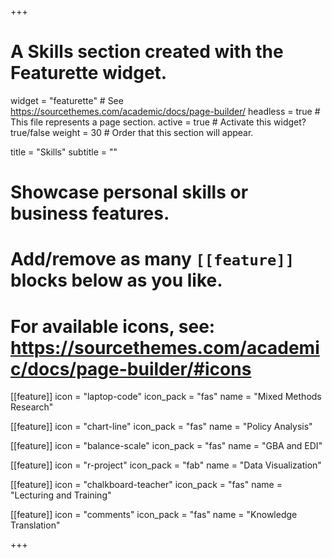 +++
# A Skills section created with the Featurette widget.
widget = "featurette"  # See https://sourcethemes.com/academic/docs/page-builder/
headless = true  # This file represents a page section.
active = true  # Activate this widget? true/false
weight = 30  # Order that this section will appear.

title = "Skills"
subtitle = ""

# Showcase personal skills or business features.
# 
# Add/remove as many `[[feature]]` blocks below as you like.
# 
# For available icons, see: https://sourcethemes.com/academic/docs/page-builder/#icons

[[feature]]
  icon = "laptop-code"
  icon_pack = "fas"
  name = "Mixed Methods Research"
  
[[feature]]
  icon = "chart-line"
  icon_pack = "fas"
  name = "Policy Analysis" 
  
[[feature]]
  icon = "balance-scale"
  icon_pack = "fas"
  name = "GBA and EDI"
  
[[feature]]
  icon = "r-project"
  icon_pack = "fab"
  name = "Data Visualization"

[[feature]]
  icon = "chalkboard-teacher"
  icon_pack = "fas"
  name = "Lecturing and Training"
  
[[feature]]
 icon = "comments"
 icon_pack = "fas"
 name = "Knowledge Translation"
 
+++
